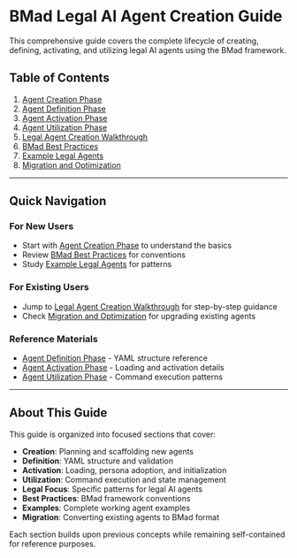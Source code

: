 # BMad Legal AI Agent Creation Guide

This comprehensive guide covers the complete lifecycle of creating, defining, activating, and utilizing legal AI agents using the BMad framework.

## Table of Contents

1. [Agent Creation Phase](01-agent-creation-phase.md)
2. [Agent Definition Phase](02-agent-definition-phase.md)
3. [Agent Activation Phase](03-agent-activation-phase.md)
4. [Agent Utilization Phase](04-agent-utilization-phase.md)
5. [Legal Agent Creation Walkthrough](05-legal-agent-walkthrough.md)
6. [BMad Best Practices](06-best-practices.md)
7. [Example Legal Agents](07-example-agents.md)
8. [Migration and Optimization](08-migration-optimization.md)

---

## Quick Navigation

### For New Users
- Start with [Agent Creation Phase](01-agent-creation-phase.md) to understand the basics
- Review [BMad Best Practices](06-best-practices.md) for conventions
- Study [Example Legal Agents](07-example-agents.md) for patterns

### For Existing Users
- Jump to [Legal Agent Creation Walkthrough](05-legal-agent-walkthrough.md) for step-by-step guidance
- Check [Migration and Optimization](08-migration-optimization.md) for upgrading existing agents

### Reference Materials
- [Agent Definition Phase](02-agent-definition-phase.md) - YAML structure reference
- [Agent Activation Phase](03-agent-activation-phase.md) - Loading and activation details
- [Agent Utilization Phase](04-agent-utilization-phase.md) - Command execution patterns

---

## About This Guide

This guide is organized into focused sections that cover:

- **Creation**: Planning and scaffolding new agents
- **Definition**: YAML structure and validation
- **Activation**: Loading, persona adoption, and initialization
- **Utilization**: Command execution and state management
- **Legal Focus**: Specific patterns for legal AI agents
- **Best Practices**: BMad framework conventions
- **Examples**: Complete working agent examples
- **Migration**: Converting existing agents to BMad format

Each section builds upon previous concepts while remaining self-contained for reference purposes.